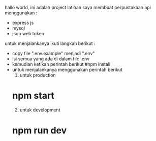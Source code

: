 hallo world, ini adalah project latihan saya membuat perpustakaan api menggunakan :
- express js
- mysql
- json web token

untuk menjalankanya ikuti langkah berikut :
- copy file ".env.example" menjadi ".env"
- isi semua yang ada di dalam file .env
- kemudian ketikan perintah berikut
  #npm install
- untuk menjalankanya menggunakan perintah berikut
  1. untuk production
  # npm start
  2. untuk development
  # npm run dev
